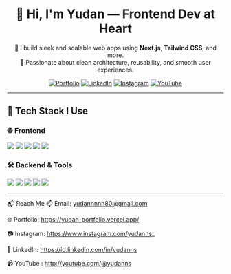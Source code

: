 <!-- README.md -->

<div align="center">

# 👋 Hi, I'm Yudan — Frontend Dev at Heart

🚀 I build sleek and scalable web apps using **Next.js**, **Tailwind CSS**, and more.<br />
🎯 Passionate about clean architecture, reusability, and smooth user experiences.

[![Portfolio](https://img.shields.io/badge/Visit-My_Portfolio-0ea5e9?style=for-the-badge&logo=vercel&logoColor=white)](https://yudan-portfolio.vercel.app/)
[![LinkedIn](https://img.shields.io/badge/LinkedIn-Connect-blue?style=for-the-badge&logo=linkedin&logoColor=white)](https://id.linkedin.com/in/yudanns)
[![Instagram](https://img.shields.io/badge/Instagram-Follow-E4405F?style=for-the-badge&logo=instagram&logoColor=white)](https://www.instagram.com/yudanns_)
[![YouTube](https://img.shields.io/badge/YouTube-Subscribe-FF0000?style=for-the-badge&logo=youtube&logoColor=white)](mailto:yudannnnn80@gmail.com)

</div>

---

## 🧠 Tech Stack I Use

### 🌐 Frontend
<p>
  <img src="https://img.shields.io/badge/Next.js-000?style=for-the-badge&logo=next.js&logoColor=white" />
  <img src="https://img.shields.io/badge/Tailwind_CSS-06B6D4?style=for-the-badge&logo=tailwind-css&logoColor=white" />
  <img src="https://img.shields.io/badge/TypeScript-3178C6?style=for-the-badge&logo=typescript&logoColor=white" />
  <img src="https://img.shields.io/badge/JavaScript-F7DF1E?style=for-the-badge&logo=javascript&logoColor=black" />
  <img src="https://img.shields.io/badge/Redux-593D88?style=for-the-badge&logo=redux&logoColor=white" />
</p>

### 🛠 Backend & Tools
<p>
  <img src="https://img.shields.io/badge/Node.js-339933?style=for-the-badge&logo=node.js&logoColor=white" />
  <img src="https://img.shields.io/badge/Express.js-000?style=for-the-badge&logo=express&logoColor=white" />
  <img src="https://img.shields.io/badge/MySQL-00758F?style=for-the-badge&logo=mysql&logoColor=white" />
  <img src="https://img.shields.io/badge/Prisma-2D3748?style=for-the-badge&logo=prisma&logoColor=white" />
  <img src="https://img.shields.io/badge/VS_Code-007ACC?style=for-the-badge&logo=visual-studio-code&logoColor=white" />
</p>

---
📬 Reach Me
📫 Email: yudannnnn80@gmail.com

🌐 Portfolio: https://yudan-portfolio.vercel.app/

📷 Instagram: https://www.instagram.com/yudanns_

💼 LinkedIn: https://id.linkedin.com/in/yudanns

📹 YouTube : http://youtube.com/@yudanns
